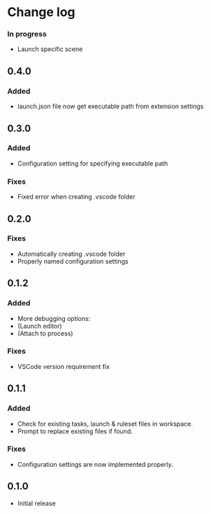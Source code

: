 # Change log

### In progress
- Launch specific scene

## 0.4.0
### Added
- launch.json file now get executable path from extension settings

## 0.3.0
### Added
- Configuration setting for specifying executable path
### Fixes
- Fixed error when creating .vscode folder 

## 0.2.0
### Fixes
- Automatically creating .vscode folder
- Properly named configuration settings

## 0.1.2
### Added
- More debugging options:
- (Launch editor)
- (Attach to process)
### Fixes
- VSCode version requirement fix

## 0.1.1
### Added
- Check for existing tasks, launch & ruleset files in workspace.
- Prompt to replace existing files if found.
### Fixes
- Configuration settings are now implemented properly.

## 0.1.0
- Initial release